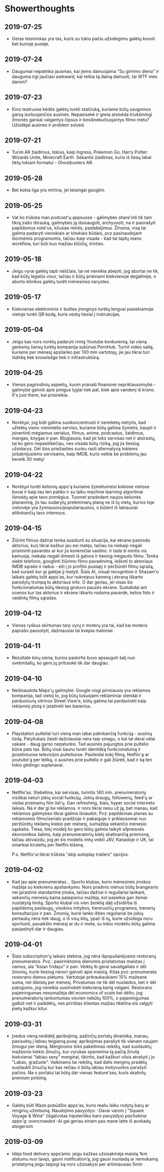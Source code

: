 # Showerthoughts

## 2019-07-25

* Geras teisininkas yra tas, kuris su tokiu pačiu užsidegimu galėtų kovoti bet kurioje pusėje.

## 2019-07-24

* Daugumai nepatinka jausmas, kai jiems dainuojama "Su gimimo diena" ir dauguma irgi jaučiasi awkward, kai reikia tą dainą dainuoti, tai WTF mes darom?

## 2019-07-23

* Kino teatruose kėdės galėtų turėti stalčiuką, kuriame būtų saugomos garsą izoliuojančios ausinės. Nepasisekė ir greta atsisėda triukšmingi žmonės garsiai valgantys čipsus ir besišnekučiuojantys filmo metu? Užsidėjai ausines ir problem solved.

## 2019-07-21

* Turim AR žaidimus, tokius, kaip Ingress, Pokemon Go, Harry Potter: Wizards Unite, Minecraft Earth. Sekantis žaidimas, kuris iš tiesų labai tiktų tokiam formatui - Ghostbusters AR.

## 2019-05-28

* Bet kokia liga yra mirtina, jei teisingai googlini.

## 2019-05-25

* Vat ko trūksta man podcast'ų appsuose - galimybės share'inti tik tam tikrą įrašo ištrauką, galimybės ją išsisaugoti, archyvuoti, na ir pasirašyti papildomus note'us, kilusias mintis, pastebėjimus. Žinoma, visą tai galima padaryti vienokiais ar kitokiais būdais, pvz pasinaudojant išorinėmis programomis, tačiau kaip visada - kad tai taptų mano workflow, turi būti kuo mažiau kliūčių, trinties.

## 2019-05-18

* Jeigu vyrai galėtų tapti nėščiais, tai nė nereikia abejoti, jog abortai ne tik, kad būtų legalūs visur, tačiau ir būtų prieinami kiekvienoje degalinėje, o aborto klinikos galėtų turėti mėnesines narystes.

## 2019-05-17

* Kiekvienas elektroninis ir buities įrenginys turėtų lengvai pasiekiamoje vietoje turėti QR kodą, kuris vestų tiesiai į instrukcijas.

## 2019-05-04

* Jeigu kas nors norėtų padaryti rimtą Youtube konkurentą, tai vieną geresnių šansų turėtų kompanija sukūrusi PornHub. Turint video saitą, kuriame per mėnesį apsilanko per 100 mln vartotojų, jie jau tikrai turi išdirbę tiek knowledge tiek ir infrastruktūrą.

## 2019-04-25

* Vienas pagrindinių aspektų, kuom pranaši finansinė nepriklausomybė - galimybė galvoti apie pinigus lygiai tiek pat, kiek apie vandenį iš krano. It's just there, kai prisireikia.

## 2019-04-23

* Norėtųsi, jog būti galima susikoncentruoti ir nereikėtų mėtytis, kad užtektų vieno vienintelio serviso, kuriame būtų galima žymėtis, kaupti ir įsivertinti mėgiamus serialus, filmus, anime, podcastus, žaidimus, mangas, knygas ir pan. Blogiausia, kad jei toks servisas net ir atsirastų, tai ko gero nepasitikėčiau, nes visada būtų riziką, jog jis tiesiog užsidarys. Dėl šios priežasties sunku rasti alternatyvą tokiems įsišaknijusiems servisams, kaip IMDB, kuris veikia be problemų jau beveik 30 metų!

## 2019-04-22

* Norėtųsi turėti kelionių apps'ą kuriame žymėtumeisi kokiose vietose buvai ir kaip tau ten patiko ir su laiku machine learning algoritmai išmoktų apie tavo pomėgius. Tuomet pradedant naujos kelionės planavimą, jis tau sudarytų preleminarų planą ne iš tų vietų, kurios toje vietovėje yra žymiausios/populiariausios, o būtent iš labiausiai atitinkančių tavo interesus.

## 2019-04-15

* Žiūrint filmus dažnai tenka susidurti su situacija, kai ekrane pasirodo aktorius, kurį tikrai kažkur jau esi matęs, tačiau na niekaip negali prisiminti pavardės ar kur jis konkrečiai vaidino. Ir tada ši mintis vis kamuoja, niekaip negali išmesti iš galvos ir tiesiog mėgautis filmu. Tenka siekti telefono, googlinti žiūrimo filmo pavadinimą, ieškoti to aktoriaus IMDB sąraše ir radus - eiti į jo profilio puslapį ir peržiūrėti filmų sąrašą, kad surasti kur gi galėjai jį matyti. Šiais AI, visual recognition ir Shazam'o laikais galėtų būti apps'as, kur nukreipus kamerą į ekraną iškarto parodytų trumpą to aktoriaus info. O dar geriau, jei visas šis funkcionalumas būtų tiesiog grotuvo pauzės ekrane. Sustabdai ant scenos kur tas aktorius ir ekrane iškarto rodoma pavardė, kelios foto ir vaidintų filmų sąrašas.

## 2019-04-12

* Vienas ryškus skirtumas tarp vyrų ir moterų yra tai, kad kai moteris paprašo pauostyti, dažniausiai tai kvepia maloniai.

## 2019-04-11

* Rezultate kinų siena, kurios paskirtis buvo apsaugoti šalį nuo svetimšalių, ko gero jų pritraukė tik dar daugiau.

## 2019-04-10

* Neišnaudota Maps'ų galimybė: Google visgi pirmiausia yra reklamos kompanija, tad vietoj to, jog būtų tušuojami reklaminiai stendai ir parduotuvių vitrinos Street View'e, būtų galima tai pardavinėti kaip reklaminį plotą ir įstatinėti ten banerius.

## 2019-04-08

* Playstation pulteliai turi vieną man labai patinkančią funkciją - ausinių lizdą. Patyliukais žaisti dažniausiai nėra taip smagu, o kai tai darai vėlai vakare - daug garso nepaturėsi. Tad ausinės pajungtos prie pultelio būna pats tas. Būtų visai šaunu turėti identišką funkcionalumą ir įprastiniuose televizijos pulteliuose. Pasileidai kokį filmą, Netflix'ą ar youtube'ą per teliką, o ausines prie pultelio ir gali žiūrėti, kad ir ką ten tokio gėdingo suplanavai.

## 2019-04-03

* Netflix'as. Stebėtina, kai servisas, turintis 140 mln. prenumeratorių visiškai neturi jokių social funkcijų. Jokių draugų, followerių, feed'ų ar viešai prieinamų film list'ų. Gan refreshing, šiais, hyper social interneto laikais. Na ir dar gi be reklamos. Ir nors tikrai nesu už ją, bet manau, kad reklamos galimybes tikrai galima išnaudot. Pvz: papildomas planas su reklamomis filmo/serialo pradžioje ir pabaigoje ir priklausomai nuo peržiūrėtų reklamų kiekio per mėnesį, sumažėja sekančio mėnesio sąskaita. Tiesa, tokį modelį ko gero būtų galima taikyti silpnesnės ekonomikos šalims, kaip prenumeratorių kiekį skatinančią priemonę, tačiau akivaizdu, jog jei šis modelis imtų veikti JAV, Kanadoje ir UK, tai smarkiai kirsteltų per Netflix kišenę. 

  P.s. Netflix'ui tikrai trūksta "skip autoplay trailers" opcijos.

## 2019-04-02

* Kad jau apie prenumeratas... Sporto klubas, kurio mėnesinės įmokos mažėja su kiekvienu apsilankymu. Nors pradinis mėnuo būtų brangesnis nei įprastinė standartinė įmoka, tačiau dažnai ir reguliariai lankant, sekančių mėnesių kaina palaipsniui mažėja, kol pasiekia gan žemai nustatytą limitą. Sporto klubai vis vien ženklią dalį užsidirba iš papildomų paslaugų, visokios mitybos, treniruočių programos, trenerių konsultacijos ir pan. Žmonių, kurie lanko išties reguliariai be jokių pertaukų nėra tiek daug, o iš visų kitų, ypač iš tų, kurie užsidega noru sportuoti, pavaikšto mėnesį ar du ir meta, su tokiu modeliu būtų galima pasipelnyti dar ir daugiau.

## 2019-04-01

* Šiais subscription'ų laikais stebina, jog nėra išpopuliarėjusios restoranų prenumeratos. Pvz.: pasirinktomis dienomis pristatomas maistas į namus, ala "Asian fridays" ir pan. Veiktų lb gerai savaitgaliais ir dėl žmonių, kurie tiesiog nenori galvoti apie maistą. Kitas pvz: prenumerata restorano dienos pietums. Vartotojai pritraukaukiami 15% mažesne suma, nei išleistų per mėnesį. Privalumas ne tik dėl nuolaidos, bet ir dėl patogumo, jog nereikia susimokėti kiekvieną kartą valgant. Restorano pajamingumas nesumažėja dėl economics of scale bei dėlto, jog prenumeratorių lankomumas visvien nebūtų 100%, o pajamingumas galbūt net ir padidėtų, nes pririštas klientas mažiau tikėtina eis valgyti pietų kažkur kitur.

## **2019-03-31**

* Įvedus vieną nedidelį apribojimą, pažinčių portalų dinamika, manau, pasisuktų į labiau teigiamą pusę: apribojimas parašyti tik vienam naujam žmogui per dieną. Merginoms toks pakeitimas reikštų, kad susilauktų mažesnio kiekio žinučių, kur vyrukas spammina tą pačią žinutę kiekvienai "labiau sexy" merginai, tikintis, kad kažkuri vilsis atrašyti į jo "Labas, gražuole". Vaikinams tai reikštų, kad dalis merginų pradėtų susilaukti žinučių kur kas rečiau ir būtų labiau motyvuotos parašyti pačios. Na o portalui tai būtų dar vienas feature'sas, kuris skatintų premium pirkimą.

## 2019-03-23

* Galėtų būti Waze pobūdžio apps'as, kuris realiu laiku rodytų barų ar renginių užimtumą. Naudojimo pavyzdys: -Davai varom į "Square Voyage & Wine" \(išgalvotas hipsteriško baro pavyzdys\)  _pachekina apps'ą: overcrowded_  -Ai gal geriau einam pas mane latte iš avokadų atsigersim

## 2019-03-09

* Idėja food delivery apps’ams: jeigu kažkas užsisakinėja maistą 1km atstumu nuo tavęs, gauni notification’ą, jog gausi nuolaidą ar nemokamą pristatymą jeigu taipogi ką nors užsisakysi per artimiausias 5min

